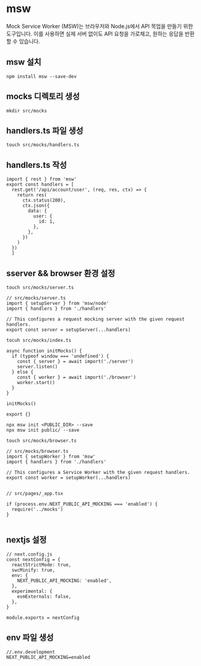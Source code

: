 # msw
Mock Service Worker (MSW)는 브라우저와 Node.js에서 API 목업을 만들기 위한 도구입니다. 
이를 사용하면 실제 서버 없이도 API 요청을 가로채고, 원하는 응답을 반환할 수 있습니다.

## msw 설치
```
npm install msw --save-dev
```

## mocks 디렉토리 생성
```
mkdir src/mocks
```

## handlers.ts 파일 생성
```
touch src/mocks/handlers.ts
```

## handlers.ts 작성
```
import { rest } from 'msw'
export const handlers = [
  rest.get('/api/account/user', (req, res, ctx) => {
    return res(
      ctx.status(200),
      ctx.json({
        data: {
          user: {
            id: 1,
          },
        },
      })
    )
  })
  ]
```

## sserver && browser 환경 설정
```
touch src/mocks/server.ts

// src/mocks/server.ts
import { setupServer } from 'msw/node'
import { handlers } from './handlers'

// This configures a request mocking server with the given request handlers.
export const server = setupServer(...handlers)
```

```
tocuh src/mocks/index.ts

async function initMocks() {
  if (typeof window === 'undefined') {
    const { server } = await import('./server')
    server.listen()
  } else {
    const { worker } = await import('./browser')
    worker.start()
  }
}

initMocks()

export {}
```
```
npx msw init <PUBLIC_DIR> --save
npx msw init public/ --save

touch src/mocks/browser.ts

// src/mocks/browser.ts
import { setupWorker } from 'msw'
import { handlers } from './handlers'

// This configures a Service Worker with the given request handlers.
export const worker = setupWorker(...handlers)


// src/pages/_app.tsx

if (process.env.NEXT_PUBLIC_API_MOCKING === 'enabled') {
  require('../mocks')
}


```

## nextjs 설정
```
// next.config.js
const nextConfig = {
  reactStrictMode: true,
  swcMinify: true,
  env: {
    NEXT_PUBLIC_API_MOCKING: 'enabled',
  },
  experimental: {
    esmExternals: false,
  },
}

module.exports = nextConfig
```

## env 파일 생성
```
//.env.development
NEXT_PUBLIC_API_MOCKING=enabled
```
